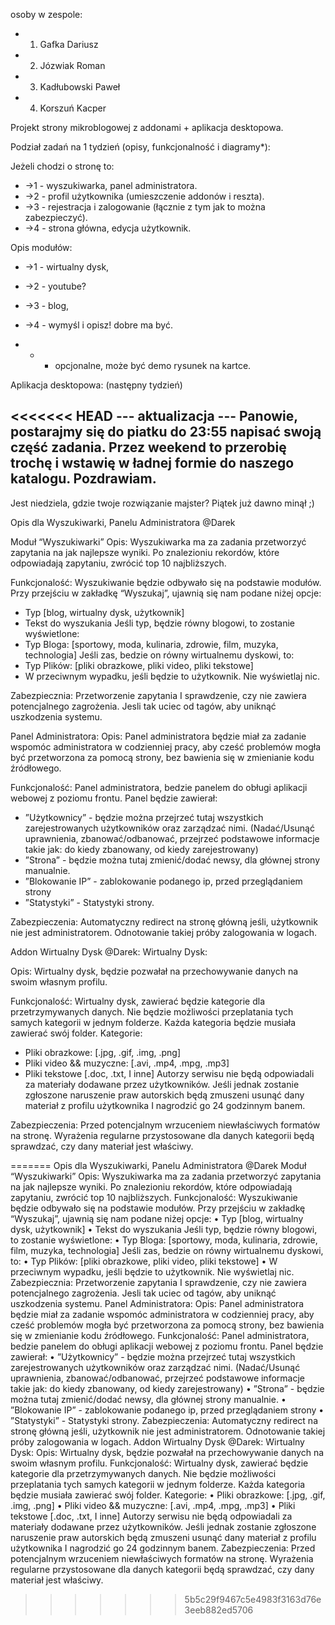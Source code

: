 osoby w zespole:
- 1) Gafka Dariusz
- 2) Józwiak Roman
- 3) Kadłubowski Paweł
- 4) Korszuń Kacper

Projekt strony mikroblogowej z addonami + aplikacja desktopowa.

Podział zadań na 1 tydzień (opisy, funkcjonalność i diagramy*): 

Jeżeli chodzi o stronę to: 
- ->1 - wyszukiwarka, panel administratora.
- ->2 - profil użytkownika (umieszczenie addonów i reszta).
- ->3 - rejestracja i zalogowanie (łącznie z tym jak to można zabezpieczyć).
- ->4 - strona główna, edycja użytkownik.

Opis modułów: 
- ->1 - wirtualny dysk,
- ->2 - youtube?
- ->3 - blog,
- ->4 - wymyśl i opisz! dobre ma być.
 
- * - opcjonalne, może być demo rysunek na kartce.

Aplikacja desktopowa: 
(następny tydzień)

<<<<<<< HEAD
--- aktualizacja ---
Panowie, postarajmy się do piatku do 23:55 napisać swoją część zadania. Przez weekend to przerobię trochę i wstawię w ładnej formie do naszego katalogu.
Pozdrawiam.
--------------------
Jest niedziela, gdzie twoje rozwiązanie majster? Piątek już dawno minął ;)



Opis dla Wyszukiwarki, Panelu Administratora @Darek


Moduł “Wyszukiwarki”
Opis:
Wyszukiwarka ma za zadania przetworzyć zapytania na jak najlepsze wyniki.
Po znalezioniu rekordów, które odpowiadają zapytaniu, zwrócić top 10 najbliższych.

Funkcjonalość:
Wyszukiwanie będzie odbywało się na podstawie modułów.
Przy przejściu w zakładkę “Wyszukaj”, ujawnią się nam podane niżej opcje:
- Typ [blog, wirtualny dysk, użytkownik]
- Tekst do wyszukania
Jeśli typ, będzie równy blogowi, to zostanie wyświetlone:
- Typ Bloga: [sportowy, moda, kulinaria, zdrowie, film, muzyka, technologia]
Jeśli zas, bedzie on równy wirtualnemu dyskowi, to:
- Typ Plików: [pliki obrazkowe, pliki video, pliki tekstowe]
- W przeciwnym wypadku, jeśli będzie to użytkownik.
Nie wyświetlaj nic.


Zabezpiecznia:
Przetworzenie zapytania I sprawdzenie, czy nie zawiera potencjalnego zagrożenia. Jesli tak
uciec od tagów, aby uniknąć uszkodzenia systemu.


Panel Administratora:
Opis: 
Panel administratora będzie miał za zadanie wspomóc administratora w codzienniej pracy, aby cześć problemów mogła być przetworzona za pomocą strony, bez bawienia się w zmienianie kodu źródłowego.

Funkcjonalość:
Panel administratora, bedzie panelem do obługi aplikacji webowej z poziomu frontu. 
Panel będzie zawierał:
- ”Użytkownicy” - będzie można przejrzeć tutaj wszystkich zarejestrowanych użytkowników oraz zarządzać nimi. (Nadać/Usunąć uprawnienia,  zbanować/odbanować, przejrzeć podstawowe informacje   takie jak: do kiedy zbanowany, od kiedy zarejestrowany)
- ”Strona” - będzie można tutaj zmienić/dodać newsy, dla głównej strony manualnie.
- ”Blokowanie IP” - zablokowanie podanego ip, przed przeglądaniem strony
- ”Statystyki” - Statystyki strony. 

Zabezpieczenia:
Automatyczny redirect na stronę główną jeśli, użytkownik nie jest administratorem. Odnotowanie takiej próby zalogowania w logach.


Addon Wirtualny Dysk @Darek:
Wirtualny Dysk:

Opis:
Wirtualny dysk, będzie pozwałał na przechowywanie danych na swoim własnym profilu.


Funkcjonalość:
Wirtualny dysk, zawierać będzie kategorie dla przetrzymywanych danych. Nie będzie możliwości przeplatania tych samych kategorii w jednym folderze. Każda kategoria będzie musiała zawierać swój folder.
Kategorie:
- Pliki obrazkowe: [.jpg, .gif, .img, .png]
- Pliki video && muzyczne: [.avi, .mp4, .mpg, .mp3]
- Pliki tekstowe [.doc, .txt, I inne]
Autorzy serwisu nie będą odpowiadali za materiały dodawane przez użytkowników. Jeśli jednak zostanie zgłoszone naruszenie praw autorskich będą zmuszeni usunąć dany materiał z profilu użytkownika I nagrodzić go 24 godzinnym banem.

Zabezpieczenia:
Przed potencjalnym wrzuceniem niewłaściwych formatów na stronę. Wyrażenia regularne przystosowane dla danych kategorii będą sprawdzać, czy dany materiał jest właściwy.

=======
Opis dla Wyszukiwarki, Panelu Administratora @Darek
Moduł “Wyszukiwarki” Opis: Wyszukiwarka ma za zadania przetworzyć zapytania na jak najlepsze wyniki. Po znalezioniu rekordów, które odpowiadają zapytaniu, zwrócić top 10 najbliższych.
Funkcjonalość: Wyszukiwanie będzie odbywało się na podstawie modułów. Przy przejściu w zakładkę “Wyszukaj”, ujawnią się nam podane niżej opcje:
•	Typ [blog, wirtualny dysk, użytkownik]
•	Tekst do wyszukania Jeśli typ, będzie równy blogowi, to zostanie wyświetlone:
•	Typ Bloga: [sportowy, moda, kulinaria, zdrowie, film, muzyka, technologia] Jeśli zas, bedzie on równy wirtualnemu dyskowi, to:
•	Typ Plików: [pliki obrazkowe, pliki video, pliki tekstowe]
•	W przeciwnym wypadku, jeśli będzie to użytkownik. Nie wyświetlaj nic.
Zabezpiecznia: Przetworzenie zapytania I sprawdzenie, czy nie zawiera potencjalnego zagrożenia. Jesli tak uciec od tagów, aby uniknąć uszkodzenia systemu.
Panel Administratora: Opis: Panel administratora będzie miał za zadanie wspomóc administratora w codzienniej pracy, aby cześć problemów mogła być przetworzona za pomocą strony, bez bawienia się w zmienianie kodu źródłowego.
Funkcjonalość: Panel administratora, bedzie panelem do obługi aplikacji webowej z poziomu frontu. Panel będzie zawierał:
•	”Użytkownicy” - będzie można przejrzeć tutaj wszystkich zarejestrowanych użytkowników oraz zarządzać nimi. (Nadać/Usunąć uprawnienia, zbanować/odbanować, przejrzeć podstawowe informacje takie jak: do kiedy zbanowany, od kiedy zarejestrowany)
•	”Strona” - będzie można tutaj zmienić/dodać newsy, dla głównej strony manualnie.
•	”Blokowanie IP” - zablokowanie podanego ip, przed przeglądaniem strony
•	”Statystyki” - Statystyki strony.
Zabezpieczenia: Automatyczny redirect na stronę główną jeśli, użytkownik nie jest administratorem. Odnotowanie takiej próby zalogowania w logach.
Addon Wirtualny Dysk @Darek: Wirtualny Dysk:
Opis: Wirtualny dysk, będzie pozwałał na przechowywanie danych na swoim własnym profilu.
Funkcjonalość: Wirtualny dysk, zawierać będzie kategorie dla przetrzymywanych danych. Nie będzie możliwości przeplatania tych samych kategorii w jednym folderze. Każda kategoria będzie musiała zawierać swój folder. Kategorie:
•	Pliki obrazkowe: [.jpg, .gif, .img, .png]
•	Pliki video && muzyczne: [.avi, .mp4, .mpg, .mp3]
•	Pliki tekstowe [.doc, .txt, I inne] Autorzy serwisu nie będą odpowiadali za materiały dodawane przez użytkowników. Jeśli jednak zostanie zgłoszone naruszenie praw autorskich będą zmuszeni usunąć dany materiał z profilu użytkownika I nagrodzić go 24 godzinnym banem.
Zabezpieczenia: Przed potencjalnym wrzuceniem niewłaściwych formatów na stronę. Wyrażenia regularne przystosowane dla danych kategorii będą sprawdzać, czy dany materiał jest właściwy.
>>>>>>> 5b5c29f9467c5e4983f3163d76e3eeb882ed5706


